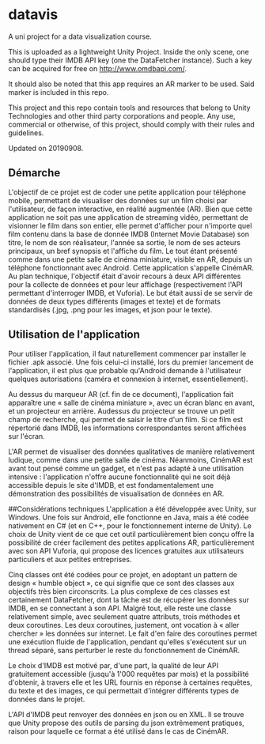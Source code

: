 # datavis
A uni project for a data visualization course.

This is uploaded as a lightweight Unity Project. Inside the only scene, one 
should type their IMDB API key (one the DataFetcher instance). Such a key can
be acquired for free on http://www.omdbapi.com/.

It should also be noted that this app requires an AR marker to be used. Said
marker is included in this repo.

This project and this repo contain tools and resources that belong to Unity
Technologies and other third party corporations and people. Any use, commercial
or otherwise, of this project, should comply with their rules and guidelines.

Updated on 20190908.

## Démarche
L'objectif de ce projet est de coder une petite application pour téléphone mobile,
permettant de visualiser des données sur un film choisi par l'utilisateur, de façon interactive,
en réalité augmentée (AR). Bien que cette application ne soit pas une application de streaming
vidéo, permettant de visionner le film dans son entier, elle permet d'afficher pour n'importe
quel film contenu dans la base de donnée IMDB (Internet Movie Database) son titre, le nom de
son réalisateur, l'année sa sortie, le nom de ses acteurs principaux, un bref synopsis et l'affiche
du film. Le tout étant présenté comme dans une petite salle de cinéma miniature, visible en
AR, depuis un téléphone fonctionnant avec Android. Cette application s'appelle CinémAR.
Au plan technique, l'objectif était d'avoir recours à deux API différentes pour la collecte
de données et pour leur affichage (respectivement l'API permettant d'interroger IMDB, et
Vuforia). Le but était aussi de se servir de données de deux types différents (images et texte)
et de formats standardisés (.jpg, .png pour les images, et json pour le texte).

## Utilisation de l'application
Pour utiliser l'application, il faut naturellement commencer par installer le fichier .apk
associé. Une fois celui-ci installé, lors du premier lancement de l'application, il est plus que
probable qu'Android demande à l'utilisateur quelques autorisations (caméra et connexion à
internet, essentiellement).

Au dessus du marqueur AR (cf. fin de ce document), l'application fait apparaître une
« salle de cinéma miniature », avec un écran blanc en avant, et un projecteur en arrière. Audessus
du projecteur se trouve un petit champ de recherche, qui permet de saisir le titre d'un
film. Si ce film est répertorié dans IMDB, les informations correspondantes seront affichées
sur l'écran.

L'AR permet de visualiser des données qualitatives de manière relativement ludique,
comme dans une petite salle de cinéma. Néanmoins, CinémAR est avant tout pensé comme un
gadget, et n'est pas adapté à une utilisation intensive : l'application n'offre aucune
fonctionnalité qui ne soit déjà accessible depuis le site d'IMDB, et est fondamentalement une
démonstration des possibilités de visualisation de données en AR.

##Considérations techniques
L'application a été développée avec Unity, sur Windows. Une fois sur Android, elle
fonctionne en Java, mais a été codée nativement en C# (et en C++, pour le fonctionnement
interne de Unity). Le choix de Unity vient de ce que cet outil particulièrement bien conçu offre
la possibilité de créer facilement des petites applications AR, particulièrement avec son API
Vuforia, qui propose des licences gratuites aux utilisateurs particuliers et aux petites
entreprises.

Cinq classes ont été codées pour ce projet, en adoptant un pattern de design « humble
object », ce qui signifie que ce sont des classes aux objectifs très bien circonscrits. La plus
complexe de ces classes est certainement DataFetcher, dont la tâche est de récupérer les
données sur IMDB, en se connectant à son API. Malgré tout, elle reste une classe relativement
simple, avec seulement quatre attributs, trois méthodes et deux coroutines.
Les deux coroutines, justement, ont vocation à « aller chercher » les données sur
internet. Le fait d'en faire des coroutines permet une exécution fluide de l'application, pendant
qu'elles s'exécutent sur un thread séparé, sans perturber le reste du fonctionnement de
CinémAR.

Le choix d'IMDB est motivé par, d'une part, la qualité de leur API gratuitement
accessible (jusqu'à 1'000 requêtes par mois) et la possibilité d'obtenir, à travers elle et les URL
fournis en réponse à certaines requêtes, du texte et des images, ce qui permettait d'intégrer
différents types de données dans le projet.

L'API d'IMDB peut renvoyer des données en json ou en XML. Il se trouve que Unity
propose des outils de parsing du json extrêmement pratiques, raison pour laquelle ce format a
été utilisé dans le cas de CinémAR.
